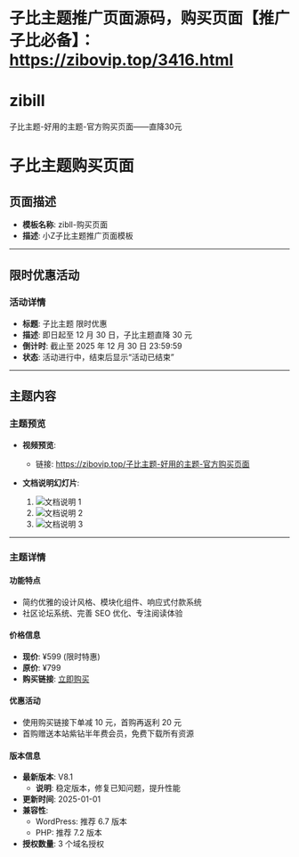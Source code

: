 # 子比主题推广页面源码，购买页面【推广子比必备】：https://zibovip.top/3416.html
# zibill
子比主题-好用的主题-官方购买页面——直降30元
# 子比主题购买页面

## 页面描述
- **模板名称**: zibll-购买页面  
- **描述**: 小Z子比主题推广页面模板  

---

## 限时优惠活动
### 活动详情
- **标题**: 子比主题 限时优惠  
- **描述**: 即日起至 12 月 30 日，子比主题直降 30 元  
- **倒计时**: 截止至 2025 年 12 月 30 日 23:59:59  
- **状态**: 活动进行中，结束后显示“活动已结束”  

---

## 主题内容

### 主题预览
- **视频预览**:  
  - 链接: https://zibovip.top/子比主题-好用的主题-官方购买页面

- **文档说明幻灯片**:  
  1. ![文档说明 1](https://gcore.jsdelivr.net/gh/vipy800/viptu/img/zibll-0.webp)  
  2. ![文档说明 2](https://gcore.jsdelivr.net/gh/vipy800/viptu/img/zibll-1.webp)  
  3. ![文档说明 3](https://gcore.jsdelivr.net/gh/vipy800/viptu/img/zibll-2.webp)  

---

### 主题详情
#### 功能特点
- 简约优雅的设计风格、模块化组件、响应式付款系统  
- 社区论坛系统、完善 SEO 优化、专注阅读体验  

#### 价格信息
- **现价**: ¥599 (限时特惠)  
- **原价**: ¥799  
- **购买链接**: [立即购买](https://www.zibll.com/?ref=42901)  

#### 优惠活动
- 使用购买链接下单减 10 元，首购再返利 20 元  
- 首购赠送本站紫钻半年费会员，免费下载所有资源  

#### 版本信息
- **最新版本**: V8.1  
  - **说明**: 稳定版本，修复已知问题，提升性能  
- **更新时间**: 2025-01-01  
- **兼容性**:  
  - WordPress: 推荐 6.7 版本  
  - PHP: 推荐 7.2 版本  
- **授权数量**: 3 个域名授权  
